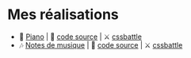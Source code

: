 # Mes réalisations
* 🎹 <a href="cssbattle/piano.html">Piano</a> | 💾 <a href="https://github.com/norrova/css/blob/main/cssbattle/piano.html">code source</a> | ⚔️ <a href="https://cssbattle.dev/play/80">cssbattle</a>
* 🎶 <a href="cssbattle/music-notes.html">Notes de musique</a> | 💾 <a href="https://github.com/norrova/css/blob/main/cssbattle/music-notes.html">code source</a> | ⚔️ <a href="https://cssbattle.dev/play/77">cssbattle</a>

